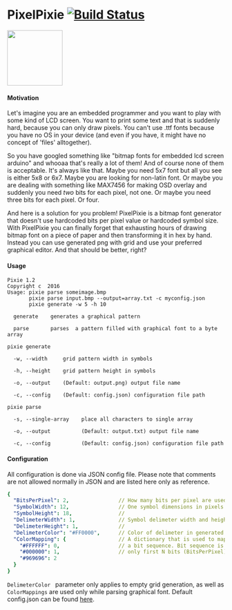 # PixelPixie [![Build Status](https://travis-ci.org/rumkit/PixelPixie.svg?branch=master)](https://travis-ci.org/rumkit/PixelPixie)

<img src="https://raw.githubusercontent.com/rumkit/PixelPixie/master/pixie.png" width="128">

#### Motivation

Let's imagine you are an embedded programmer and you want to play with some kind of LCD screen. You want to print some text and that is suddenly hard, because you can only draw pixels. You can't use .ttf fonts because you have no OS in your device (and even if you have, it might have no concept of 'files' alltogether).

So you have googled something like "bitmap fonts for embedded lcd screen arduino" and whooaa that's really a lot of them! And of course none of them is acceptable. It's always like that. Maybe you need 5x7 font but all you see is either 5x8 or 6x7. Maybe you are looking for non-latin font. 
Or maybe you are dealing with something like MAX7456 for making OSD overlay and suddenly you need _two_ bits for each pixel, not one. Or maybe you need three bits for each pixel. Or four.

And here is a solution for you problem! PixelPixie is a bitmap font generator that doesn't use hardcoded bits per pixel value or hardcoded symbol size. With PixelPixie you can finally forget that exhausting hours of drawing bitmap font on a piece of paper and then transforming it in hex by hand. Instead you can use generated png with grid and use your preferred graphical editor. And that should be better, right?


#### Usage

```
Pixie 1.2
Copyright c  2016
Usage: pixie parse someimage.bmp
       pixie parse input.bmp --output=array.txt -c myconfig.json
       pixie generate -w 5 -h 10

  generate    generates a graphical pattern

  parse       parses  a pattern filled with graphical font to a byte array
```

```
pixie generate

  -w, --width     grid pattern width in symbols

  -h, --height    grid pattern height in symbols

  -o, --output    (Default: output.png) output file name

  -c, --config    (Default: config.json) configuration file path
```

```
pixie parse

  -s, --single-array    place all characters to single array

  -o, --output          (Default: output.txt) output file name

  -c, --config          (Default: config.json) configuration file path
```

#### Configuration

All configuration is done via JSON config file. Please note that comments are not allowed normally in JSON and are listed here only as reference.

```YAML
{
  "BitsPerPixel": 2,				// How many bits per pixel are used in a result array
  "SymbolWidth": 12,				// One symbol dimensions in pixels
  "SymbolHeight": 18,				//
  "DelimeterWidth": 1,				// Symbol delimeter width and height
  "DelimeterHeight": 1,				//
  "DelimeterColor": "#FF0000",		// Color of delimeter in generated pattern
  "ColorMapping": {					// A dictionary that is used to map a color in bitmap to
    "#FFFFFF": 0,					// a bit sequence. Bit sequence is stored in DEC. And
    "#000000": 1,					// only first N bits (BitsPerPixel) are taken in account
    "#969696": 2
  }
}
```

``` DelimeterColor  ``` parameter only applies to empty grid generation, as well as ``` ColorMappings ``` are used only while parsing graphical font. Default config.json  can be found [here](https://github.com/rumkit/PixelPixie/blob/master/Pixie/config/config.json).
